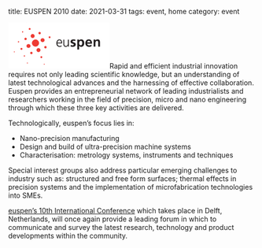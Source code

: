 title: EUSPEN 2010
date: 2021-03-31
tags: event, home
category: event

<!--break-->
![euspen](/images/euspen.png)Rapid and efficient industrial innovation requires not only leading scientific knowledge, but an understanding of latest technological advances and the harnessing of effective collaboration. Euspen  provides an entrepreneurial network of leading industrialists and researchers working in the field of precision, micro and nano engineering through which these three key activities are delivered.
 
Technologically, euspen’s focus lies in:

* Nano-precision manufacturing  
* Design and build of ultra-precision machine systems  
* Characterisation: metrology systems, instruments and techniques  

Special interest groups also address particular emerging challenges to industry such as: structured and free form surfaces; thermal effects in precision systems and the implementation of microfabrication technologies into SMEs.
 
[euspen’s 10th International Conference](http://delft2010.euspen.eu/page1099/Conference/Home)  which takes place in Delft, Netherlands, will once again provide a leading forum in which to communicate and survey the latest research, technology and product developments within the community.
